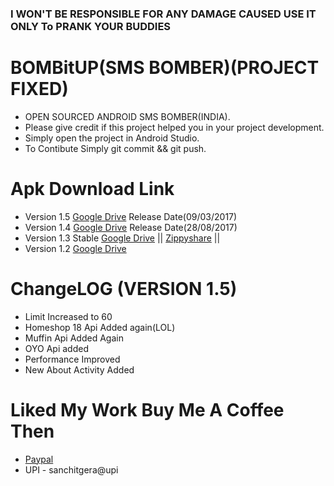 ### I WON'T BE RESPONSIBLE FOR ANY DAMAGE CAUSED USE IT ONLY To PRANK YOUR BUDDIES

# BOMBitUP(SMS BOMBER)(PROJECT FIXED)
* OPEN SOURCED ANDROID SMS BOMBER(INDIA).
* Please give credit if this project helped you in your project development.
* Simply open the project in Android Studio.
* To Contibute Simply git commit && git push.

# Apk Download Link
* Version 1.5 [Google Drive](https://goo.gl/83tGvs) Release Date(09/03/2017)
* Version 1.4 [Google Drive](https://goo.gl/VRNLGG) Release Date(28/08/2017)
* Version 1.3 Stable [Google Drive](https://goo.gl/w1Py7X) || [Zippyshare](http://www83.zippyshare.com/v/9Vc92uHX/file.html) ||
* Version 1.2 [Google Drive](https://goo.gl/kvmnyM)

# ChangeLOG (VERSION 1.5)
* Limit Increased to 60
* Homeshop 18 Api Added again(LOL)
* Muffin Api Added Again
* OYO Api added
* Performance Improved
* New About Activity Added

# Liked My Work Buy Me A Coffee Then
* [Paypal](https://paypal.me/sanchitgera)
* UPI - sanchitgera@upi
